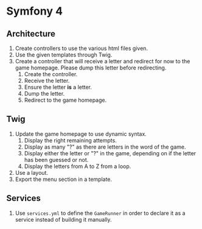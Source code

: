 Symfony 4
=========

Architecture
------------

1. Create controllers to use the various html files given.
2. Use the given templates through Twig.
3. Create a controller that will receive a letter and redirect
   for now to the game homepage. Please dump this letter before redirecting.
    1. Create the controller.
    2. Receive the letter.
    3. Ensure the letter **is** a letter.
    4. Dump the letter.
    5. Redirect to the game homepage.

Twig
----

1. Update the game homepage to use dynamic syntax.
    1. Display the right remaining attempts.
    2. Display as many "?" as there are letters
       in the word of the game.
    3. Display either the letter or "?" in the game,
       depending on if the letter has been guessed or not.
    4. Display the letters from A to Z from a loop.
2. Use a layout.
3. Export the menu section in a template.

Services
--------

1. Use `services.yml` to define the `GameRunner` in order to declare it as a service instead of building it manually.
